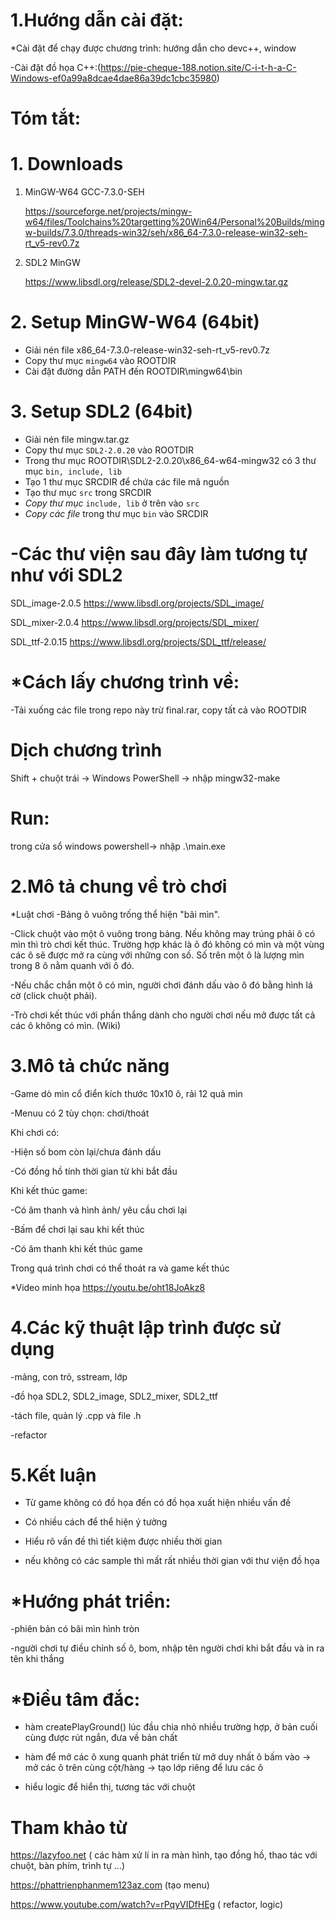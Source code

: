 # 1.Hướng dẫn cài đặt: 
*Cài đặt để chạy được chương trình: hướng dẫn cho devc++, window



-Cài đặt đồ họa C++:(https://pie-cheque-188.notion.site/C-i-t-h-a-C-Windows-ef0a99a8dcae4dae86a39dc1cbc35980)




# Tóm tắt:
# 1. Downloads

1. MinGW-W64 GCC-7.3.0-SEH 
    
    https://sourceforge.net/projects/mingw-w64/files/Toolchains%20targetting%20Win64/Personal%20Builds/mingw-builds/7.3.0/threads-win32/seh/x86_64-7.3.0-release-win32-seh-rt_v5-rev0.7z
    
2. SDL2 MinGW
    
    https://www.libsdl.org/release/SDL2-devel-2.0.20-mingw.tar.gz
    
    


# 2. Setup MinGW-W64 (64bit)

- Giải nén file x86_64-7.3.0-release-win32-seh-rt_v5-rev0.7z
- Copy thư mục `mingw64` vào ROOTDIR
- Cài đặt đường dẫn PATH đến  ROOTDIR\mingw64\bin

# 3. Setup SDL2 (64bit)

- Giải nén file mingw.tar.gz
- Copy thư mục `SDL2-2.0.20` vào ROOTDIR
- Trong thư mục ROOTDIR\SDL2-2.0.20\x86_64-w64-mingw32 có 3 thư mục `bin, include, lib`
- Tạo 1 thư mục SRCDIR để chứa các file mã nguồn
- Tạo thư mục `src` trong SRCDIR
- *Copy thư mục* `include, lib` ở trên vào `src`
- *Copy các file* trong thư mục `bin` vào SRCDIR
  
  
  
  
# -Các thư viện sau đây làm tương tự như với SDL2
  
  
SDL_image-2.0.5 https://www.libsdl.org/projects/SDL_image/
  
  
  
  
  
SDL_mixer-2.0.4 https://www.libsdl.org/projects/SDL_mixer/ 
  
  
  
  
  
  
  
  
  
  
SDL_ttf-2.0.15 https://www.libsdl.org/projects/SDL_ttf/release/
  
  
  
  
  
  
  
  
  
  
  
  
  
  
  
  
  
  # *Cách lấy chương trình về: 
-Tải xuống các file trong repo này trừ final.rar, copy tất cả vào ROOTDIR
  
  # Dịch chương trình
  
  
  Shift + chuột trái -> Windows PowerShell -> nhập mingw32-make
  
  
  
  # Run:
  
  
  
  trong cửa sổ windows powershell-> nhập .\main.exe
  
  
  
# 2.Mô tả chung về trò chơi 
  
  
  
*Luật chơi -Bảng ô vuông trống thể hiện "bãi mìn". 
  

  
  
  
-Click chuột vào một ô vuông trong bảng. Nếu không may trúng phải ô có mìn thì trò chơi kết thúc. Trường hợp khác là ô đó không có mìn và một vùng các ô sẽ được mở ra cùng với những con số. Số trên một ô là lượng mìn trong 8 ô nằm quanh với ô đó. 
  
  
  
  
-Nếu chắc chắn một ô có mìn, người chơi đánh dấu vào ô đó bằng hình lá cờ (click chuột phải). 
  
  
  
-Trò chơi kết thúc với phần thắng dành cho người chơi nếu mở được tất cả các ô không có mìn. (Wiki)
  
  
  
# 3.Mô tả chức năng 
  
  
  
  
-Game dò mìn cổ điển kích thước 10x10 ô, rải 12 quả mìn
  
  
-Menuu có 2 tùy chọn: chơi/thoát  
  
Khi chơi có:



-Hiện số bom còn lại/chưa đánh dấu




-Có đồng hồ tính thời gian từ khi bắt đầu




Khi kết thúc game:




-Có âm thanh và hình ảnh/ yêu cầu chơi lại 




-Bấm để chơi lại sau khi kết thúc 
  
 
  
  
  
  
-Có âm thanh khi kết thúc game




  
 Trong quá trình chơi có thể thoát ra và game kết thúc
  
  
  
  
  
*Video minh họa https://youtu.be/oht18JoAkz8
  
  
  
# 4.Các kỹ thuật lập trình được sử dụng 
  
  
  
-mảng, con trỏ, sstream, lớp


-đồ họa SDL2, SDL2_image,  SDL2_mixer,  SDL2_ttf


-tách file, quản lý .cpp và file .h
 
 
-refactor
  
  
  
# 5.Kết luận 

- Từ game không có đồ họa đến có đồ họa xuất hiện nhiều vấn đề

- Có nhiều cách để thể hiện ý tưởng

- Hiểu rõ vấn đề thì tiết kiệm được nhiều thời gian

- nếu không có các sample thì mất rất nhiều thời gian với thư viện đồ họa


# *Hướng phát triển: 
  
  
  
  -phiên bản có bãi mìn hình tròn
  
  
  
  -người chơi tự điều chỉnh số ô, bom, nhập tên người chơi khi bắt đầu và in ra tên khi thắng
  
  
  
  

  
# *Điều tâm đắc:
  
  
  - hàm createPlayGround() lúc đầu chia nhỏ nhiều trường hợp, ở bản cuối cùng được rút ngắn, đưa về bản chất



  - hàm để mở các ô xung quanh phát triển từ mở duy nhất ô bấm vào -> mở các ô trên cùng cột/hàng -> tạo lớp riêng để lưu các ô 


  - hiểu logic để hiển thị, tương tác với chuột
    

# Tham khảo từ  

https://lazyfoo.net ( các hàm xử lí in ra màn hình, tạo đồng hồ, thao tác với chuột, bàn phím, trình tự ...)

https://phattrienphanmem123az.com (tạo menu)

https://www.youtube.com/watch?v=rPqyVIDfHEg ( refactor, logic)



  
  
  
  

  


